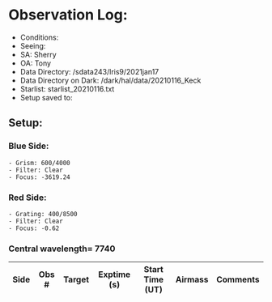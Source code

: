 # Observation Log: 

* Conditions: 
* Seeing: 
* SA: Sherry
* OA: Tony
* Data Directory: /sdata243/lris9/2021jan17
* Data Directory on Dark: /dark/hal/data/20210116_Keck
* Starlist: starlist_20210116.txt
* Setup saved to: 

## Setup: 

### Blue Side:
    - Grism: 600/4000
    - Filter: Clear
    - Focus: -3619.24

### Red Side:
    - Grating: 400/8500
    - Filter: Clear
    - Focus: -0.62

    
### Central wavelength= 7740


| Side | Obs #     | Target    | Exptime (s) | Start Time (UT) | Airmass | Comments                                                   |
|------|-----------|-----------|-------------|-----------------|---------|------------------------------------------------------------|

